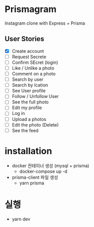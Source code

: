 # Prismagram

Instagram clone with Express + Prisma

## User Stories

- [x] Create account
- [ ] Request Secrete
- [ ] Confirm SEcret (login)
- [ ] Like / Unlike a photo
- [ ] Comment on a photo
- [ ] Search by user
- [ ] Search by lcation
- [ ] See User profile
- [ ] Follow / Unfollow User
- [ ] See the full photo
- [ ] Edit my profile
- [ ] Log in
- [ ] Upload a photos
- [ ] Edit the photo (Delete)
- [ ] See the feed

# installation
* docker 컨테이너 생성 (mysql + prisma)
  - docker-compose up -d
* prisma-client 파일 생성
  - yarn prisma

# 실행
  - yarn dev
